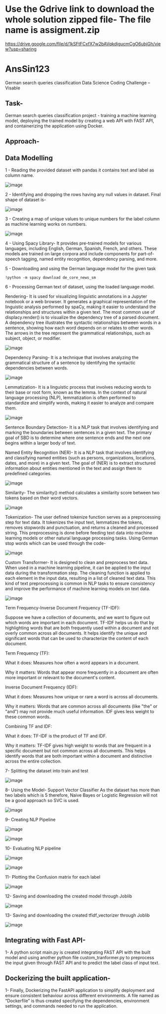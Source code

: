 #  Use the Gdrive link to download the whole solution zipped file-  The file name is assigment.zip

https://drive.google.com/file/d/1kSFtFCxfX7w2bAVqkdjgucmCgO6ubjGh/view?usp=sharing



# AnsSin123
German search queries classification
Data Science Coding Challenge – Visable
## Task- 
German search queries classification project - training a machine learning model, deploying the trained model by creating a web API with FAST API, and containerizing the application using Docker.
## Approach-
## Data Modelling
1 - Reading the provided dataset with pandas it contains text and label as column name.

![image](https://github.com/Anshuman-Singh432/AnsSin123/assets/47605733/e0053305-b169-4d79-b8b6-23d45ff5d675)

2 - Identifying and dropping the rows having any null values in dataset. Final shape of dataset is-

![image](https://github.com/Anshuman-Singh432/AnsSin123/assets/47605733/65fdb8e4-e0c6-4bbd-bace-f88309409583)

3 - Creating a map of unique values to unique numbers for the label column as machine learning works on numbers.

![image](https://github.com/Anshuman-Singh432/AnsSin123/assets/47605733/7a256e3b-3a8b-44bb-a22b-5160f48038e2)

4 - Using Spacy Library- It provides pre-trained models for various languages, including English, German, Spanish, French, and others. These models are trained on large corpora and include components for part-of-speech tagging, named entity recognition, dependency parsing, and more.

5 - Downloading and using the German language model for the given task 

    !python -m spacy download de_core_news_sm
    
6 - Processing German text of dataset, using the loaded language model.

Rendering- It is used for visualizing linguistic annotations in a Jupyter notebook or a web browser. It generates a graphical representation of the linguistic analysis performed by spaCy, making it easier to understand the relationships and structures within a given text.
The most common use of displacy.render() is to visualize the dependency tree of a parsed document. A dependency tree illustrates the syntactic relationships between words in a sentence, showing how each word depends on or relates to other words. The arrows in the tree represent the grammatical relationships, such as subject, object, or modifier.

![image](https://github.com/Anshuman-Singh432/AnsSin123/assets/47605733/6d443359-66c0-43f8-ae3f-d088fade76e9)

Dependency Parsing- It is a technique that involves analyzing the grammatical structure of a sentence by identifying the syntactic dependencies between words.

![image](https://github.com/Anshuman-Singh432/AnsSin123/assets/47605733/05aebf1c-e31e-40a9-b596-a65fdde1f1f0)

Lemmatization- It is a linguistic process that involves reducing words to their base or root form, known as the lemma. In the context of natural language processing (NLP), lemmatization is often performed to standardize and simplify words, making it easier to analyze and compare them.

![image](https://github.com/Anshuman-Singh432/AnsSin123/assets/47605733/422a6e9b-ec7c-45a6-9d8f-885f66048eb6)

Sentence Boundary Detection- It is a NLP task that involves identifying and marking the boundaries between sentences in a given text. The primary goal of SBD is to determine where one sentence ends and the next one begins within a larger body of text.

Named Entity Recognition (NER)- It is a NLP task that involves identifying and classifying named entities (such as persons, organizations, locations, dates, and more) in a given text. The goal of (NER) is to extract structured information about entities mentioned in the text and assign them to predefined categories.

![image](https://github.com/Anshuman-Singh432/AnsSin123/assets/47605733/dab28191-ab9e-4963-b800-3270dcf0db0b)

Similarity- The similarity() method calculates a similarity score between two tokens based on their word vectors.

![image](https://github.com/Anshuman-Singh432/AnsSin123/assets/47605733/1c587eb6-6727-4e64-a646-7a21e8933862)

Tokenization- The user defined tokenize function serves as a preprocessing step for text data. It tokenizes the input text, lemmatizes the tokens, removes stopwords and punctuation, and returns a cleaned and processed string. This preprocessing is done before feeding text data into machine learning models or other natural language processing tasks. Using German stop words which can be used through the code-

![image](https://github.com/Anshuman-Singh432/AnsSin123/assets/47605733/52f7fbe4-68f4-4d58-bcb1-d789c0a8d0d0)

Custom Transformer- It is designed to clean and preprocess text data. When used in a machine learning pipeline, it can be applied to the input data during the transformation step. The cleaning function is applied to each element in the input data, resulting in a list of cleaned text data. This kind of text preprocessing is common
in NLP tasks to ensure consistency and improve the performance of machine learning models on text data.

![image](https://github.com/Anshuman-Singh432/AnsSin123/assets/47605733/df9471d0-fbaa-4383-9dea-b8aa247661e2)


Term Frequency-Inverse Document Frequency (TF-IDF):

Suppose we have a collection of documents, and we want to figure out which words are important in each document. TF-IDF helps us do that by highlighting words that are both frequently used within a document and not overly common across all documents. It helps identify the unique and significant words that can be used to characterize the content of each document.


Term Frequency (TF):

What it does: Measures how often a word appears in a document.

Why it matters: Words that appear more frequently in a document are often more important or relevant to the document's content.



Inverse Document Frequency (IDF):

What it does: Measures how unique or rare a word is across all documents.

Why it matters: Words that are common across all documents (like "the" or "and") may not provide much useful information. IDF gives less weight to these common words.



Combining TF and IDF:

What it does: TF-IDF is the product of TF and IDF.

Why it matters: TF-IDF gives high weight to words that are frequent in a specific document but not common across all documents. This helps identify words that are both important within a document and distinctive across the entire collection.


7- Splitting the dataset into train and test

![image](https://github.com/Anshuman-Singh432/AnsSin123/assets/47605733/9456ea0c-cb8e-494d-b5d6-e6ca7edbd11c)


8- Using the Model- Support Vector Classifier As the dataset has more than two labels which is 5 therefore, Naive Bayes or Logistic Regression will not be a good approach so SVC is used.

![image](https://github.com/Anshuman-Singh432/AnsSin123/assets/47605733/a9401730-3977-45e2-9b2f-47529db73cf7)


9- Creating NLP Pipeline

![image](https://github.com/Anshuman-Singh432/AnsSin123/assets/47605733/53984f4d-f320-4e7b-952a-0fc2082a2737)

![image](https://github.com/Anshuman-Singh432/AnsSin123/assets/47605733/f1fb3bed-077b-4f61-843b-b796f6646903)



10- Evaluating NLP pipeline

![image](https://github.com/Anshuman-Singh432/AnsSin123/assets/47605733/b13364cf-c2f4-4ccb-9535-184123f7147e)

![image](https://github.com/Anshuman-Singh432/AnsSin123/assets/47605733/a7c45d98-551d-49ae-b506-447a81af406e)



11- Plotting the Confusion matrix for each label

![image](https://github.com/Anshuman-Singh432/AnsSin123/assets/47605733/8b4edd72-095a-4064-aa64-ee159c1adc22)



12- Saving and downloading the created model through Joblib

![image](https://github.com/Anshuman-Singh432/AnsSin123/assets/47605733/741b8e2a-2a6f-424a-9608-45adceb3379a)



13- Saving and downloading the created tfidf_vectorizer through Joblib

![image](https://github.com/Anshuman-Singh432/AnsSin123/assets/47605733/e3b4c075-46cf-47e3-b7ab-31a14a4b0190)



## Integrating with Fast API-

1- A python script main.py is created integrating FAST API with the built model and using another python file custom_tranformer.py to preprocess the input given through FAST API and to predict the label class of input text.

## Dockerizing the built application-

1- Finally, Dockerizing the FastAPI application to simplify deployment and ensure consistent behaviour across different environments. A file named as “Dockerfile” is thus created specifying the dependencies, environment settings, and commands needed to run the application.
